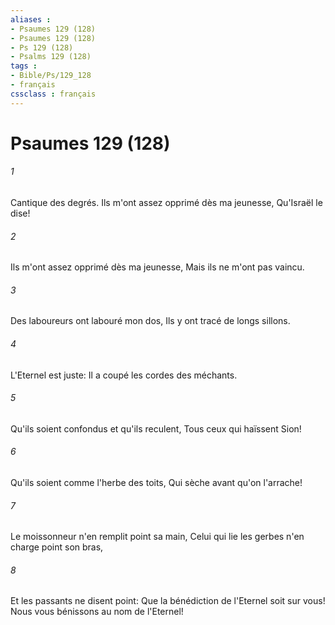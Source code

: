 ```yaml
---
aliases : 
- Psaumes 129 (128)
- Psaumes 129 (128)
- Ps 129 (128)
- Psalms 129 (128)
tags : 
- Bible/Ps/129_128
- français
cssclass : français
---
```


# Psaumes 129 (128)

###### 1
Cantique des degrés. Ils m'ont assez opprimé dès ma jeunesse, Qu'Israël le dise!
###### 2
Ils m'ont assez opprimé dès ma jeunesse, Mais ils ne m'ont pas vaincu.
###### 3
Des laboureurs ont labouré mon dos, Ils y ont tracé de longs sillons.
###### 4
L'Eternel est juste: Il a coupé les cordes des méchants.
###### 5
Qu'ils soient confondus et qu'ils reculent, Tous ceux qui haïssent Sion!
###### 6
Qu'ils soient comme l'herbe des toits, Qui sèche avant qu'on l'arrache!
###### 7
Le moissonneur n'en remplit point sa main, Celui qui lie les gerbes n'en charge point son bras,
###### 8
Et les passants ne disent point: Que la bénédiction de l'Eternel soit sur vous! Nous vous bénissons au nom de l'Eternel!
